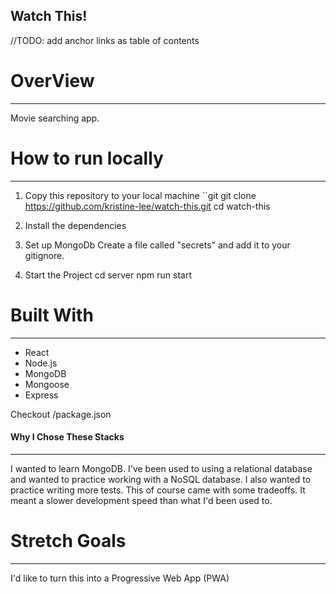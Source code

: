 ## Watch This!

//TODO: add anchor links as table of contents

# OverView
---------
Movie searching app.


# How to run locally
-------
1. Copy this repository to your local machine
``git
git clone https://github.com/kristine-lee/watch-this.git
cd watch-this

2. Install the dependencies

3. Set up MongoDb
Create a file called "secrets" and add it to your gitignore.

4. Start the Project
cd server
npm run start

# Built With
-----
* React
* Node.js
* MongoDB
* Mongoose
* Express

Checkout /package.json

#### Why I Chose These Stacks
----------
I wanted to learn MongoDB. I've been used to using a relational database and wanted to practice working with a NoSQL database. I also wanted to practice writing more tests.
This of course came with some tradeoffs. It meant a slower development speed than what I'd been used to.

# Stretch Goals
----
I'd like to turn this into a Progressive Web App (PWA)
